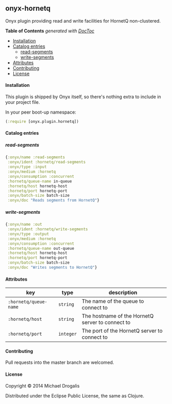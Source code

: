 ## onyx-hornetq

Onyx plugin providing read and write facilities for HornetQ non-clustered.

<!-- START doctoc generated TOC please keep comment here to allow auto update -->
<!-- DON'T EDIT THIS SECTION, INSTEAD RE-RUN doctoc TO UPDATE -->
**Table of Contents**  *generated with [DocToc](http://doctoc.herokuapp.com/)*

- [Installation](#installation)
- [Catalog entries](#catalog-entries)
  - [read-segments](#read-segments)
  - [write-segments](#write-segments)
- [Attributes](#attributes)
- [Contributing](#contributing)
- [License](#license)

<!-- END doctoc generated TOC please keep comment here to allow auto update -->

#### Installation

This plugin is shipped by Onyx itself, so there's nothing extra to include in your project file.

In your peer boot-up namespace:

```clojure
(:require [onyx.plugin.hornetq])
```

#### Catalog entries

##### read-segments

```clojure
{:onyx/name :read-segments
 :onyx/ident :hornetq/read-segments
 :onyx/type :input
 :onyx/medium :hornetq
 :onyx/consumption :concurrent
 :hornetq/queue-name in-queue
 :hornetq/host hornetq-host
 :hornetq/port hornetq-port
 :onyx/batch-size batch-size
 :onyx/doc "Reads segments from HornetQ"}
```

##### write-segments

```clojure
{:onyx/name :out
 :onyx/ident :hornetq/write-segments
 :onyx/type :output
 :onyx/medium :hornetq
 :onyx/consumption :concurrent
 :hornetq/queue-name out-queue
 :hornetq/host hornetq-host
 :hornetq/port hornetq-port
 :onyx/batch-size batch-size
 :onyx/doc "Writes segments to HornetQ"}
```

#### Attributes

|key                     | type      | description
|------------------------|-----------|------------
|`:hornetq/queue-name`   | `string`  | The name of the queue to connect to
|`:hornetq/host`         | `string`  | The hostname of the HornetQ server to connect to
|`:hornetq/port`         | `integer` | The port of the HornetQ server to connect to

#### Contributing

Pull requests into the master branch are welcomed.

#### License

Copyright © 2014 Michael Drogalis

Distributed under the Eclipse Public License, the same as Clojure.
